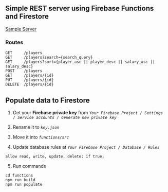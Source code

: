 ## Simple REST server using Firebase Functions and Firestore

[Sample Server](https://us-central1-fir-as-server.cloudfunctions.net/api/)

### Routes

    GET     /players
    GET     /players?search={search_query}
    GET     /players?sort={player_asc || player_desc || salary_asc || salary_desc}
    POST    /players
    GET     /players/{id}
    PUT     /players/{id}
    DELETE  /players/{id}

## Populate data to Firestore

 1. Get your **Firebase private key** from  *`Your Firebase Project / Settings / Service accounts / Generate new private key`*

 2. Rename it to *`key.json`*

 3. Move it into *`functions/src`*

4. Update database rules at *`Your Firebase Project / Database / Rules`*

```
allow read, write, update, delete: if true;
```

 5. Run commands

```
cd functions
npm run build
npm run populate
```
